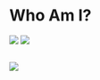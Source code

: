 <html>
<h1 align="left"> Who Am I? </h1>  
<p align="left">
   <img src="https://github-readme-stats.vercel.app/api?username=rootreis&theme=vue-dark&dark_icons=true" />
   <img src="https://github-readme-stats.vercel.app/api/top-langs/?username=rootreis&theme=dark&count_private=true&show_icons=true&hide_border=true" />
</p>

<h2 align="left"><img src="https://steamuserimages-a.akamaihd.net/ugc/1018321821846717093/3417B9BB7E8787B8CB0059980A57DE15834650B9/?imw=5000&imh=5000&ima=fit&impolicy=Letterbox&imcolor=%23000000&letterbox=false"></h2>
</html>
